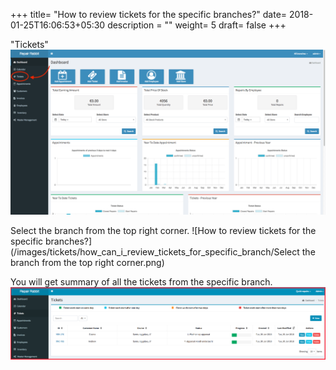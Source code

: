 +++
title= "How to review tickets for the specific branches?"
date= 2018-01-25T16:06:53+05:30
description = ""
weight= 5
draft= false
+++

"Tickets" 
![How to review tickets for the specific branches?](/images/tickets/how_can_i_review_tickets_for_specific_branch/go_to_tickets_edited-min.png)

Select the branch from the top right corner. 
![How to review tickets for the specific branches?](/images/tickets/how_can_i_review_tickets_for_specific_branch/Select the branch from the top right corner.png)

You will get summary of all the tickets from the specific branch.       
![How to review tickets for the specific branches?](/images/tickets/how_can_i_review_tickets_for_specific_branch/summary_for_tickets_branchwise.png)

